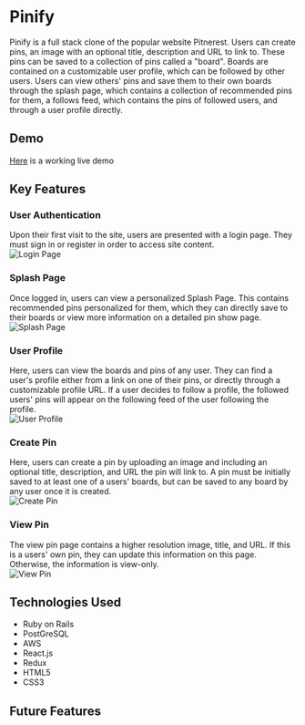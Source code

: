 # Pinify
Pinify is a full stack clone of the popular website Pitnerest. Users can create pins, an image with an optional title, description and URL to link to. These pins can be saved to a collection of pins called a "board". Boards are contained on a customizable user profile, which can be followed by other users. Users can view others' pins and save them to their own boards through the splash page, which contains a collection of recommended pins for them, a follows feed, which contains the pins of followed users, and through a user profile directly.

## Demo
[Here](https://pinify-app.herokuapp.com) is a working live demo

## Key Features
### User Authentication
Upon their first visit to the site, users are presented with a login page. They must sign in or register in order to access site content.  
![Login Page](https://i.imgur.com/AbnQ3L3.jpg "Login Page")

### Splash Page
Once logged in, users can view a personalized Splash Page. This contains recommended pins personalized for them, which they can directly save to their boards or view more information on a detailed pin show page.  
![Splash Page](https://i.imgur.com/kTnEeMQ.jpg "Splash Page")

### User Profile
Here, users can view the boards and pins of any user. They can find a user's profile either from a link on one of their pins, or directly through a customizable profile URL. If a user decides to follow a profile, the followed users' pins will appear on the following feed of the user following the profile.  
![User Profile](https://i.imgur.com/qEQ0A1y.jpg "User Profile")

### Create Pin
Here, users can create a pin by uploading an image and including an optional title, description, and URL the pin will link to. A pin must be initially saved to at least one of a users' boards, but can be saved to any board by any user once it is created.  
![Create Pin](https://i.imgur.com/PmvFK7Z.png "Create Pin")

### View Pin
The view pin page contains a higher resolution image, title, and URL. If this is a users' own pin, they can update this information on this page. Otherwise, the information is view-only.  
![View Pin](https://i.imgur.com/D2nVmsC.jpg "View Pin")

## Technologies Used
- Ruby on Rails
- PostGreSQL
- AWS
- React.js
- Redux
- HTML5
- CSS3

## Future Features
